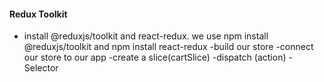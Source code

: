 #### Redux Toolkit
- install @reduxjs/toolkit and react-redux.
we use npm install @reduxjs/toolkit and npm install react-redux
-build our store
-connect our store to our app
-create a slice(cartSlice)
-dispatch (action)
-Selector